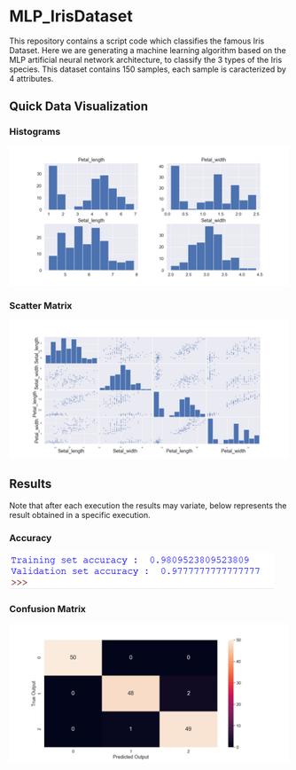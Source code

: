 # MLP_IrisDataset
This repository contains a script code which classifies the famous Iris Dataset.
Here we are generating a machine learning algorithm based on the MLP artificial neural network architecture, to classify the 3 types of the Iris species.
This dataset contains 150 samples, each sample is caracterized by 4 attributes.

## Quick Data Visualization
### Histograms
![Histograms](https://github.com/amineoucherif/MLP_IrisDataset/blob/master/Histograms.png)

### Scatter Matrix
![Scatter Matrix](https://github.com/amineoucherif/MLP_IrisDataset/blob/master/ScatterMatrix.png)

## Results
Note that after each execution the results may variate, below represents the result obtained in a specific execution.

### Accuracy
![Accuracy](https://github.com/amineoucherif/MLP_IrisDataset/blob/master/Accuracy.png)

### Confusion Matrix
![Confusion Matrix](https://github.com/amineoucherif/MLP_IrisDataset/blob/master/ConfusionMatrix.png)



